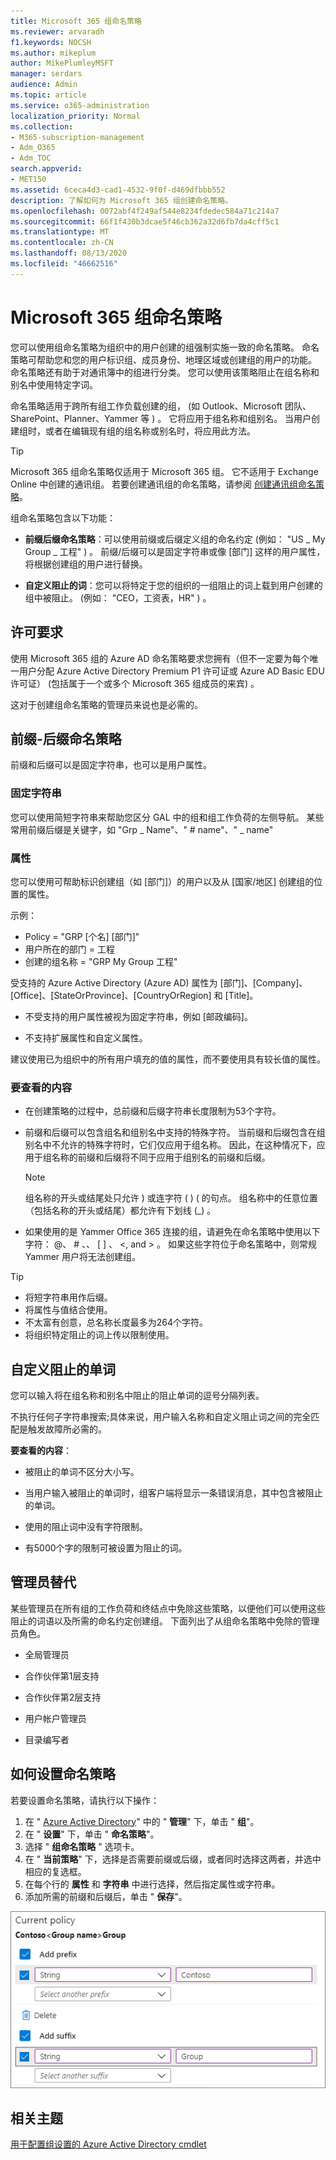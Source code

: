 ```yaml
---
title: Microsoft 365 组命名策略
ms.reviewer: arvaradh
f1.keywords: NOCSH
ms.author: mikeplum
author: MikePlumleyMSFT
manager: serdars
audience: Admin
ms.topic: article
ms.service: o365-administration
localization_priority: Normal
ms.collection:
- M365-subscription-management
- Adm_O365
- Adm_TOC
search.appverid:
- MET150
ms.assetid: 6ceca4d3-cad1-4532-9f0f-d469dfbbb552
description: 了解如何为 Microsoft 365 组创建命名策略。
ms.openlocfilehash: 0072abf4f249af544e8234fdedec584a71c214a7
ms.sourcegitcommit: 66f1f430b3dcae5f46cb362a32d6fb7da4cff5c1
ms.translationtype: MT
ms.contentlocale: zh-CN
ms.lasthandoff: 08/13/2020
ms.locfileid: "46662516"
---
```

# <a name="microsoft-365-groups-naming-policy"></a>Microsoft 365 组命名策略

您可以使用组命名策略为组织中的用户创建的组强制实施一致的命名策略。 命名策略可帮助您和您的用户标识组、成员身份、地理区域或创建组的用户的功能。 命名策略还有助于对通讯簿中的组进行分类。 您可以使用该策略阻止在组名称和别名中使用特定字词。

命名策略适用于跨所有组工作负载创建的组， (如 Outlook、Microsoft 团队、SharePoint、Planner、Yammer 等 ) 。 它将应用于组名称和组别名。 当用户创建组时，或者在编辑现有组的组名称或别名时，将应用此方法。

> [!TIP]
> Microsoft 365 组命名策略仅适用于 Microsoft 365 组。 它不适用于 Exchange Online 中创建的通讯组。 若要创建通讯组的命名策略，请参阅 [创建通讯组命名策略](https://docs.microsoft.com/exchange/recipients-in-exchange-online/manage-distribution-groups/create-group-naming-policy)。

组命名策略包含以下功能：

- **前缀后缀命名策略**：可以使用前缀或后缀定义组的命名约定 (例如： "US \_ My Group \_ 工程" ) 。 前缀/后缀可以是固定字符串或像 [部门] 这样的用户属性，将根据创建组的用户进行替换。

- **自定义阻止的词**：您可以将特定于您的组织的一组阻止的词上载到用户创建的组中被阻止。  (例如： "CEO，工资表，HR" ) 。

## <a name="licensing-requirements"></a>许可要求

使用 Microsoft 365 组的 Azure AD 命名策略要求您拥有（但不一定要为每个唯一用户分配 Azure Active Directory Premium P1 许可证或 Azure AD Basic EDU 许可证） (包括属于一个或多个 Microsoft 365 组成员的来宾) 。

这对于创建组命名策略的管理员来说也是必需的。

## <a name="prefix-suffix-naming-policy"></a>前缀-后缀命名策略

前缀和后缀可以是固定字符串，也可以是用户属性。

### <a name="fixed-strings"></a>固定字符串

您可以使用简短字符串来帮助您区分 GAL 中的组和组工作负荷的左侧导航。 某些常用前缀后缀是关键字，如 "Grp \_ Name"、" \# name"、" \_ name"

### <a name="attributes"></a>属性

您可以使用可帮助标识创建组（如 [部门]）的用户以及从 [国家/地区] 创建组的位置的属性。

示例：

- Policy = "GRP [个名] [部门]"
- 用户所在的部门 = 工程
- 创建的组名称 = "GRP My Group 工程"

受支持的 Azure Active Directory (Azure AD) 属性为 [部门]、[Company]、[Office]、[StateOrProvince]、[CountryOrRegion] 和 [Title]。

- 不受支持的用户属性被视为固定字符串，例如 [邮政编码]。

- 不支持扩展属性和自定义属性。

建议使用已为组织中的所有用户填充的值的属性，而不要使用具有较长值的属性。

### <a name="things-to-look-out-for"></a>要查看的内容

- 在创建策略的过程中，总前缀和后缀字符串长度限制为53个字符。

- 前缀和后缀可以包含组名和组别名中支持的特殊字符。 当前缀和后缀包含在组别名中不允许的特殊字符时，它们仅应用于组名称。 因此，在这种情况下，应用于组名称的前缀和后缀将不同于应用于组别名的前缀和后缀。

  > [!NOTE]
  > 组名称的开头或结尾处只允许 ) 或连字符 ( )  ( 的句点。 组名称中的任意位置（包括名称的开头或结尾）都允许有下划线 (_) 。

- 如果使用的是 Yammer Office 365 连接的组，请避免在命名策略中使用以下字符： @、 \# 、、 \[ \] 、 \<, and \> 。 如果这些字符位于命名策略中，则常规 Yammer 用户将无法创建组。

> [!Tip]
> - 将短字符串用作后缀。
> - 将属性与值结合使用。
> - 不太富有创意，总名称长度最多为264个字符。
> - 将组织特定阻止的词上传以限制使用。

## <a name="custom-blocked-words"></a>自定义阻止的单词

您可以输入将在组名称和别名中阻止的阻止单词的逗号分隔列表。

不执行任何子字符串搜索;具体来说，用户输入名称和自定义阻止词之间的完全匹配是触发故障所必需的。

**要查看的内容**：

- 被阻止的单词不区分大小写。

- 当用户输入被阻止的单词时，组客户端将显示一条错误消息，其中包含被阻止的单词。

- 使用的阻止词中没有字符限制。

- 有5000个字的限制可被设置为阻止的词。

## <a name="admin-override"></a>管理员替代

某些管理员在所有组的工作负荷和终结点中免除这些策略，以便他们可以使用这些阻止的词语以及所需的命名约定创建组。 下面列出了从组命名策略中免除的管理员角色。

- 全局管理员

- 合作伙伴第1层支持

- 合作伙伴第2层支持

- 用户帐户管理员

- 目录编写者

## <a name="how-to-set-up-the-naming-policy"></a>如何设置命名策略

若要设置命名策略，请执行以下操作：

1. 在 " [Azure Active Directory](https://aad.portal.azure.com)" 中的 " **管理**" 下，单击 " **组**"。
2. 在 " **设置**" 下，单击 " **命名策略**"。
3. 选择 " **组命名策略** " 选项卡。
4. 在 " **当前策略**" 下，选择是否需要前缀或后缀，或者同时选择这两者，并选中相应的复选框。
5. 在每个行的 **属性** 和 **字符串** 中进行选择，然后指定属性或字符串。
6. 添加所需的前缀和后缀后，单击 " **保存**"。

![Azure Active Directory 中的组命名策略设置的屏幕截图](../media/groups-naming-policy-azure.png)

## <a name="related-topics"></a>相关主题

[用于配置组设置的 Azure Active Directory cmdlet](https://go.microsoft.com/fwlink/?linkid=868341)
